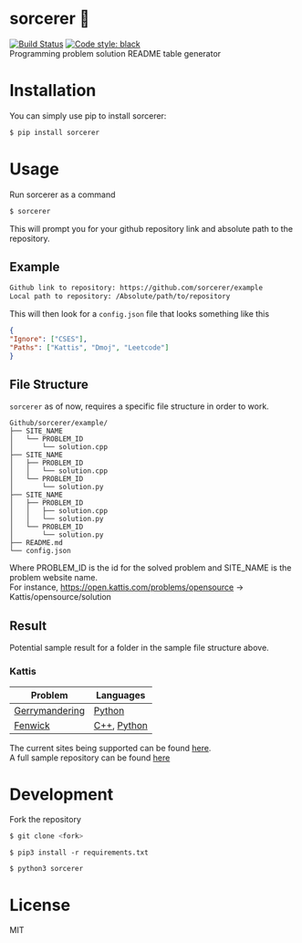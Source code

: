 # sorcerer :crystal_ball:
[![Build Status](https://travis-ci.com/terror/sorcerer.svg?branch=master)](https://travis-ci.com/terror/sorcerer)
[![Code style: black](https://img.shields.io/badge/code%20style-black-000000.svg)](https://github.com/psf/black)  
Programming problem solution README table generator

# Installation
You can simply use pip to install sorcerer:  
```bash
$ pip install sorcerer
```

# Usage
Run sorcerer as a command
```bash
$ sorcerer
```  
This will prompt you for your github repository link and absolute path to the repository.

## Example
```bash
Github link to repository: https://github.com/sorcerer/example
Local path to repository: /Absolute/path/to/repository
```

This will then look for a `config.json` file that looks something like this

```JSON
{
"Ignore": ["CSES"],
"Paths": ["Kattis", "Dmoj", "Leetcode"]
}
```

## File Structure
`sorcerer` as of now, requires a specific file structure in order to work.

```
Github/sorcerer/example/
├── SITE_NAME
│   └── PROBLEM_ID
│       └── solution.cpp
├── SITE_NAME
│   ├── PROBLEM_ID
│   │   └── solution.cpp
│   └── PROBLEM_ID
│       └── solution.py
├── SITE_NAME
│   ├── PROBLEM_ID
│   │   ├── solution.cpp
│   │   └── solution.py
│   └── PROBLEM_ID
│       └── solution.py
├── README.md
└── config.json
```

Where PROBLEM_ID is the id for the solved problem and SITE_NAME is the problem website name.  
For instance, https://open.kattis.com/problems/opensource -> Kattis/opensource/solution

## Result

Potential sample result for a folder in the sample file structure above.

### Kattis
| Problem | Languages |
| ------- | --------- |
 [Gerrymandering](https://open.kattis.com/problems/gerrymandering) | [Python](https://github.com/terror/sorcerer/blob/master/example/Kattis/gerrymandering/solution.py)
 [Fenwick](https://open.kattis.com/problems/fenwick) | [C++](https://github.com/terror/sorcerer/blob/master/example/Kattis/fenwick/solution.cpp), [Python](https://github.com/terror/sorcerer/blob/master/example/Kattis/fenwick/solution.py)

The current sites being supported can be found [here](https://github.com/terror/sorcerer/blob/master/sorcerer/constants/sites.py).   
A full sample repository can be found [here](https://github.com/terror/sorcerer/tree/master/example)   

# Development
Fork the repository
```bash
$ git clone <fork>
```
```
$ pip3 install -r requirements.txt
```
```
$ python3 sorcerer
```
# License
MIT
